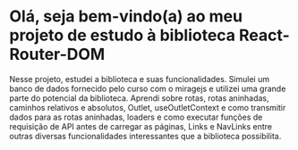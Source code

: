 <h1>Olá, seja bem-vindo(a) ao meu projeto de estudo à biblioteca React-Router-DOM</h1>
<p>Nesse projeto, estudei a biblioteca e suas funcionalidades. Simulei um banco de dados fornecido pelo curso com o miragejs e utilizei uma grande parte do potencial da biblioteca. Aprendi sobre rotas, rotas aninhadas, caminhos relativos e absolutos, Outlet, useOutletContext e como transmitir dados para as rotas aninhadas, loaders e como executar funções de requisição de API antes de carregar as páginas, Links e NavLinks entre outras diversas funcionalidades interessantes que a biblioteca possibilita.</p>
